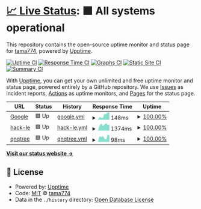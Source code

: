 # [📈 Live Status](https://tama774.github.io/sitecheck): <!--live status--> **🟩 All systems operational**

This repository contains the open-source uptime monitor and status page for [tama774](https://tama774.github.io/sitecheck), powered by [Upptime](https://github.com/upptime/upptime).

[![Uptime CI](https://github.com/tama774/sitecheck/workflows/Uptime%20CI/badge.svg)](https://github.com/tama774/sitecheck/actions?query=workflow%3A%22Uptime+CI%22)
[![Response Time CI](https://github.com/tama774/sitecheck/workflows/Response%20Time%20CI/badge.svg)](https://github.com/tama774/sitecheck/actions?query=workflow%3A%22Response+Time+CI%22)
[![Graphs CI](https://github.com/tama774/sitecheck/workflows/Graphs%20CI/badge.svg)](https://github.com/tama774/sitecheck/actions?query=workflow%3A%22Graphs+CI%22)
[![Static Site CI](https://github.com/tama774/sitecheck/workflows/Static%20Site%20CI/badge.svg)](https://github.com/tama774/sitecheck/actions?query=workflow%3A%22Static+Site+CI%22)
[![Summary CI](https://github.com/tama774/sitecheck/workflows/Summary%20CI/badge.svg)](https://github.com/tama774/sitecheck/actions?query=workflow%3A%22Summary+CI%22)

With [Upptime](https://upptime.js.org), you can get your own unlimited and free uptime monitor and status page, powered entirely by a GitHub repository. We use [Issues](https://github.com/tama774/sitecheck/issues) as incident reports, [Actions](https://github.com/tama774/sitecheck/actions) as uptime monitors, and [Pages](https://tama774.github.io/sitecheck) for the status page.

<!--start: status pages-->
<!-- This summary is generated by Upptime (https://github.com/upptime/upptime) -->
<!-- Do not edit this manually, your changes will be overwritten -->
<!-- prettier-ignore -->
| URL | Status | History | Response Time | Uptime |
| --- | ------ | ------- | ------------- | ------ |
| <img alt="" src="https://icons.duckduckgo.com/ip3/www.google.com.ico" height="13"> [Google](https://www.google.com) | 🟩 Up | [google.yml](https://github.com/tama774/sitecheck/commits/HEAD/history/google.yml) | <details><summary><img alt="Response time graph" src="./graphs/google/response-time-week.png" height="20"> 148ms</summary><br><a href="https://tama774.github.io/sitecheck/history/google"><img alt="Response time 110" src="https://img.shields.io/endpoint?url=https%3A%2F%2Fraw.githubusercontent.com%2Ftama774%2Fsitecheck%2FHEAD%2Fapi%2Fgoogle%2Fresponse-time.json"></a><br><a href="https://tama774.github.io/sitecheck/history/google"><img alt="24-hour response time 62" src="https://img.shields.io/endpoint?url=https%3A%2F%2Fraw.githubusercontent.com%2Ftama774%2Fsitecheck%2FHEAD%2Fapi%2Fgoogle%2Fresponse-time-day.json"></a><br><a href="https://tama774.github.io/sitecheck/history/google"><img alt="7-day response time 148" src="https://img.shields.io/endpoint?url=https%3A%2F%2Fraw.githubusercontent.com%2Ftama774%2Fsitecheck%2FHEAD%2Fapi%2Fgoogle%2Fresponse-time-week.json"></a><br><a href="https://tama774.github.io/sitecheck/history/google"><img alt="30-day response time 114" src="https://img.shields.io/endpoint?url=https%3A%2F%2Fraw.githubusercontent.com%2Ftama774%2Fsitecheck%2FHEAD%2Fapi%2Fgoogle%2Fresponse-time-month.json"></a><br><a href="https://tama774.github.io/sitecheck/history/google"><img alt="1-year response time 112" src="https://img.shields.io/endpoint?url=https%3A%2F%2Fraw.githubusercontent.com%2Ftama774%2Fsitecheck%2FHEAD%2Fapi%2Fgoogle%2Fresponse-time-year.json"></a></details> | <details><summary><a href="https://tama774.github.io/sitecheck/history/google">100.00%</a></summary><a href="https://tama774.github.io/sitecheck/history/google"><img alt="All-time uptime 100.00%" src="https://img.shields.io/endpoint?url=https%3A%2F%2Fraw.githubusercontent.com%2Ftama774%2Fsitecheck%2FHEAD%2Fapi%2Fgoogle%2Fuptime.json"></a><br><a href="https://tama774.github.io/sitecheck/history/google"><img alt="24-hour uptime 100.00%" src="https://img.shields.io/endpoint?url=https%3A%2F%2Fraw.githubusercontent.com%2Ftama774%2Fsitecheck%2FHEAD%2Fapi%2Fgoogle%2Fuptime-day.json"></a><br><a href="https://tama774.github.io/sitecheck/history/google"><img alt="7-day uptime 100.00%" src="https://img.shields.io/endpoint?url=https%3A%2F%2Fraw.githubusercontent.com%2Ftama774%2Fsitecheck%2FHEAD%2Fapi%2Fgoogle%2Fuptime-week.json"></a><br><a href="https://tama774.github.io/sitecheck/history/google"><img alt="30-day uptime 100.00%" src="https://img.shields.io/endpoint?url=https%3A%2F%2Fraw.githubusercontent.com%2Ftama774%2Fsitecheck%2FHEAD%2Fapi%2Fgoogle%2Fuptime-month.json"></a><br><a href="https://tama774.github.io/sitecheck/history/google"><img alt="1-year uptime 99.99%" src="https://img.shields.io/endpoint?url=https%3A%2F%2Fraw.githubusercontent.com%2Ftama774%2Fsitecheck%2FHEAD%2Fapi%2Fgoogle%2Fuptime-year.json"></a></details>
| <img alt="" src="https://icons.duckduckgo.com/ip3/hack-le.com.ico" height="13"> [hack-le](https://hack-le.com) | 🟩 Up | [hack-le.yml](https://github.com/tama774/sitecheck/commits/HEAD/history/hack-le.yml) | <details><summary><img alt="Response time graph" src="./graphs/hack-le/response-time-week.png" height="20"> 1374ms</summary><br><a href="https://tama774.github.io/sitecheck/history/hack-le"><img alt="Response time 1480" src="https://img.shields.io/endpoint?url=https%3A%2F%2Fraw.githubusercontent.com%2Ftama774%2Fsitecheck%2FHEAD%2Fapi%2Fhack-le%2Fresponse-time.json"></a><br><a href="https://tama774.github.io/sitecheck/history/hack-le"><img alt="24-hour response time 1869" src="https://img.shields.io/endpoint?url=https%3A%2F%2Fraw.githubusercontent.com%2Ftama774%2Fsitecheck%2FHEAD%2Fapi%2Fhack-le%2Fresponse-time-day.json"></a><br><a href="https://tama774.github.io/sitecheck/history/hack-le"><img alt="7-day response time 1374" src="https://img.shields.io/endpoint?url=https%3A%2F%2Fraw.githubusercontent.com%2Ftama774%2Fsitecheck%2FHEAD%2Fapi%2Fhack-le%2Fresponse-time-week.json"></a><br><a href="https://tama774.github.io/sitecheck/history/hack-le"><img alt="30-day response time 1626" src="https://img.shields.io/endpoint?url=https%3A%2F%2Fraw.githubusercontent.com%2Ftama774%2Fsitecheck%2FHEAD%2Fapi%2Fhack-le%2Fresponse-time-month.json"></a><br><a href="https://tama774.github.io/sitecheck/history/hack-le"><img alt="1-year response time 1437" src="https://img.shields.io/endpoint?url=https%3A%2F%2Fraw.githubusercontent.com%2Ftama774%2Fsitecheck%2FHEAD%2Fapi%2Fhack-le%2Fresponse-time-year.json"></a></details> | <details><summary><a href="https://tama774.github.io/sitecheck/history/hack-le">100.00%</a></summary><a href="https://tama774.github.io/sitecheck/history/hack-le"><img alt="All-time uptime 99.69%" src="https://img.shields.io/endpoint?url=https%3A%2F%2Fraw.githubusercontent.com%2Ftama774%2Fsitecheck%2FHEAD%2Fapi%2Fhack-le%2Fuptime.json"></a><br><a href="https://tama774.github.io/sitecheck/history/hack-le"><img alt="24-hour uptime 100.00%" src="https://img.shields.io/endpoint?url=https%3A%2F%2Fraw.githubusercontent.com%2Ftama774%2Fsitecheck%2FHEAD%2Fapi%2Fhack-le%2Fuptime-day.json"></a><br><a href="https://tama774.github.io/sitecheck/history/hack-le"><img alt="7-day uptime 100.00%" src="https://img.shields.io/endpoint?url=https%3A%2F%2Fraw.githubusercontent.com%2Ftama774%2Fsitecheck%2FHEAD%2Fapi%2Fhack-le%2Fuptime-week.json"></a><br><a href="https://tama774.github.io/sitecheck/history/hack-le"><img alt="30-day uptime 100.00%" src="https://img.shields.io/endpoint?url=https%3A%2F%2Fraw.githubusercontent.com%2Ftama774%2Fsitecheck%2FHEAD%2Fapi%2Fhack-le%2Fuptime-month.json"></a><br><a href="https://tama774.github.io/sitecheck/history/hack-le"><img alt="1-year uptime 99.99%" src="https://img.shields.io/endpoint?url=https%3A%2F%2Fraw.githubusercontent.com%2Ftama774%2Fsitecheck%2FHEAD%2Fapi%2Fhack-le%2Fuptime-year.json"></a></details>
| <img alt="" src="https://icons.duckduckgo.com/ip3/qnqtree.com.ico" height="13"> [qnqtree](https://qnqtree.com) | 🟩 Up | [qnqtree.yml](https://github.com/tama774/sitecheck/commits/HEAD/history/qnqtree.yml) | <details><summary><img alt="Response time graph" src="./graphs/qnqtree/response-time-week.png" height="20"> 98ms</summary><br><a href="https://tama774.github.io/sitecheck/history/qnqtree"><img alt="Response time 124" src="https://img.shields.io/endpoint?url=https%3A%2F%2Fraw.githubusercontent.com%2Ftama774%2Fsitecheck%2FHEAD%2Fapi%2Fqnqtree%2Fresponse-time.json"></a><br><a href="https://tama774.github.io/sitecheck/history/qnqtree"><img alt="24-hour response time 68" src="https://img.shields.io/endpoint?url=https%3A%2F%2Fraw.githubusercontent.com%2Ftama774%2Fsitecheck%2FHEAD%2Fapi%2Fqnqtree%2Fresponse-time-day.json"></a><br><a href="https://tama774.github.io/sitecheck/history/qnqtree"><img alt="7-day response time 98" src="https://img.shields.io/endpoint?url=https%3A%2F%2Fraw.githubusercontent.com%2Ftama774%2Fsitecheck%2FHEAD%2Fapi%2Fqnqtree%2Fresponse-time-week.json"></a><br><a href="https://tama774.github.io/sitecheck/history/qnqtree"><img alt="30-day response time 100" src="https://img.shields.io/endpoint?url=https%3A%2F%2Fraw.githubusercontent.com%2Ftama774%2Fsitecheck%2FHEAD%2Fapi%2Fqnqtree%2Fresponse-time-month.json"></a><br><a href="https://tama774.github.io/sitecheck/history/qnqtree"><img alt="1-year response time 120" src="https://img.shields.io/endpoint?url=https%3A%2F%2Fraw.githubusercontent.com%2Ftama774%2Fsitecheck%2FHEAD%2Fapi%2Fqnqtree%2Fresponse-time-year.json"></a></details> | <details><summary><a href="https://tama774.github.io/sitecheck/history/qnqtree">100.00%</a></summary><a href="https://tama774.github.io/sitecheck/history/qnqtree"><img alt="All-time uptime 100.00%" src="https://img.shields.io/endpoint?url=https%3A%2F%2Fraw.githubusercontent.com%2Ftama774%2Fsitecheck%2FHEAD%2Fapi%2Fqnqtree%2Fuptime.json"></a><br><a href="https://tama774.github.io/sitecheck/history/qnqtree"><img alt="24-hour uptime 100.00%" src="https://img.shields.io/endpoint?url=https%3A%2F%2Fraw.githubusercontent.com%2Ftama774%2Fsitecheck%2FHEAD%2Fapi%2Fqnqtree%2Fuptime-day.json"></a><br><a href="https://tama774.github.io/sitecheck/history/qnqtree"><img alt="7-day uptime 100.00%" src="https://img.shields.io/endpoint?url=https%3A%2F%2Fraw.githubusercontent.com%2Ftama774%2Fsitecheck%2FHEAD%2Fapi%2Fqnqtree%2Fuptime-week.json"></a><br><a href="https://tama774.github.io/sitecheck/history/qnqtree"><img alt="30-day uptime 100.00%" src="https://img.shields.io/endpoint?url=https%3A%2F%2Fraw.githubusercontent.com%2Ftama774%2Fsitecheck%2FHEAD%2Fapi%2Fqnqtree%2Fuptime-month.json"></a><br><a href="https://tama774.github.io/sitecheck/history/qnqtree"><img alt="1-year uptime 100.00%" src="https://img.shields.io/endpoint?url=https%3A%2F%2Fraw.githubusercontent.com%2Ftama774%2Fsitecheck%2FHEAD%2Fapi%2Fqnqtree%2Fuptime-year.json"></a></details>

<!--end: status pages-->

[**Visit our status website →**](https://tama774.github.io/sitecheck)

## 📄 License

- Powered by: [Upptime](https://github.com/upptime/upptime)
- Code: [MIT](./LICENSE) © [tama774](https://tama774.github.io/sitecheck)
- Data in the `./history` directory: [Open Database License](https://opendatacommons.org/licenses/odbl/1-0/)
